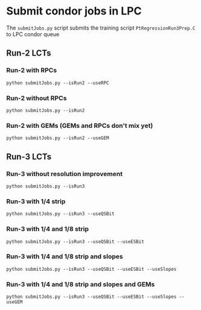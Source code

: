 # Submit condor jobs in LPC

The `submitJobs.py` script submits the training script `PtRegressionRun3Prep.C` to LPC condor queue


## Run-2 LCTs


### Run-2 with RPCs
```
python submitJobs.py --isRun2 --useRPC
```

### Run-2 without RPCs
```
python submitJobs.py --isRun2
```

### Run-2 with GEMs (GEMs and RPCs don't mix yet)
```
python submitJobs.py --isRun2 --useGEM
```


## Run-3 LCTs


### Run-3 without resolution improvement
```
python submitJobs.py --isRun3
```

### Run-3 with 1/4 strip
```
python submitJobs.py --isRun3 --useQSBit
```

### Run-3 with 1/4 and 1/8 strip
```
python submitJobs.py --isRun3 --useQSBit --useESBit
```

### Run-3 with 1/4 and 1/8 strip and slopes
```
python submitJobs.py --isRun3 --useQSBit --useESBit --useSlopes
```

### Run-3 with 1/4 and 1/8 strip and slopes and GEMs
```
python submitJobs.py --isRun3 --useQSBit --useESBit --useSlopes --useGEM
```
